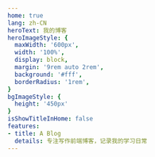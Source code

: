 ```yaml
---
home: true
lang: zh-CN
heroText: 我的博客
heroImageStyle: {
  maxWidth: '600px',
  width: '100%',
  display: block,
  margin: '9rem auto 2rem',
  background: '#fff',
  borderRadius: '1rem',
}
bgImageStyle: {
  height: '450px'
}
isShowTitleInHome: false
features:
- title: A Blog
  details: 专注写作前端博客，记录我的学习日常
---
```

